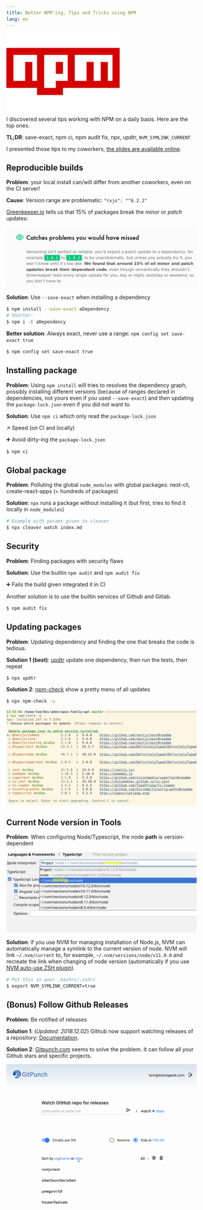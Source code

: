```yaml
---
title: Better NPM'ing, Tips and Tricks using NPM
lang: en
---
```


![npm logo](/assets/images/posts/2018-10-02-better-npm-ing/npm_logo.png)

I discovered several tips working with NPM on a daily basis. Here are the top ones.

**TL;DR**: save-exact, npm ci, npm audit fix, npx, updtr, `NVM_SYMLINK_CURRENT`

I presented those tips to my coworkers, [the slides are available online](https://tomsquest.github.io/presentation-better-npm-ing/).

## Reproducible builds

**Problem**: your local install can/will differ from another coworkers, even on the CI server!

**Cause**: Version range are problematic: `"rxjs": "^6.2.2"`

[Greenkeeper.io](https://greenkeeper.io) tells us that 15% of packages break the _minor_ or _patch_ updates:

![Greekeeper](/assets/images/posts/2018-10-02-better-npm-ing/greenkeeper.png)

**Solution**: Use `--save-exact` when installing a dependency

```bash
$ npm install --save-exact aDependency
# Shorter:
$ npm i -E aDependency
```

**Better solution**: Always exact, never use a range: `npm config set save-exact true`

```bash
$ npm config set save-exact true
```

## Installing package

**Problem**: Using `npm install` will tries to resolves the dependency graph, possibly installing different versions (because of ranges declared in dependencies, not yours even if you used `--save-exact`) and then updating the `package-lock.json` even if you did not want to.

**Solution**: Use `npm ci` which only read the `package-lock.json`

↗ Speed (on CI and locally)

➕ Avoid dirty-ing the `package-lock.json`

```bash
$ npm ci
```

## Global package

**Problem**: Polluting the global `node_modules` with global packages: nest-cli, create-react-apps (= hundreds of packages)

**Solution**: `npx` runs a package without installing it (but first, tries to find it locally in `node_modules`)

```bash
# Example with params given to cleaver
$ npx cleaver watch index.md
```

## Security

**Problem**: Finding packages with security flaws

**Solution**: Use the builtin `npm audit` and `npm audit fix`

➕ Fails the build given integrated it in CI

Another solution is to use the builtin services of Github and Gitlab.

```bash
$ npm audit fix
```

## Updating packages

**Problem**: Updating dependency and finding the one that breaks the code is tedious.

**Solution 1 (best)**: [updtr](https://www.npmjs.com/package/updtr) update one dependency, then run the tests, then repeat

```bash
$ npx updtr
```

**Solution 2**: [npm-check](https://www.npmjs.com/package/npm-check) show a pretty menu of all updates

```bash
$ npx npm-check -u
```

![npx npm-check -u](/assets/images/posts/2018-10-02-better-npm-ing/npm-check-u.png)

## Current Node version in Tools

**Problem**: When configuring Node/Typescript, the node **path** is version-dependent

![List of node version from Intellij](/assets/images/posts/2018-10-02-better-npm-ing/nvm_symlink_current.png)

**Solution**: if you use NVM for managing installation of Node.js, NVM can automatically manage a symlink to the current version of node. NVM will link `~/.nvm/current` to, for example, `~/.nvm/versions/node/v11.0.0` and recreate the link when changing of node version (automatically if you use [NVM auto-use ZSH plugin](https://github.com/tomsquest/nvm-auto-use.zsh)).

```bash
# Put this in your .bashrc/.zshrc
$ export NVM_SYMLINK_CURRENT=true
```

## (Bonus) Follow Github Releases

**Problem**: Be notified of releases

**Solution 1**: (_Updated: 2018.12.02_) Github now support watching releases of a repository: [Documentation](https://help.github.com/articles/watching-and-unwatching-releases-for-a-repository/).

**Solution 2**: [Gitpunch.com](https://gitpunch.com) seems to solve the problem. It can follow all your Github stars and specific projects.

[![Git Punch](/assets/images/posts/2018-10-02-better-npm-ing/gitpunch.com.png)](https://gitpunch.com)

